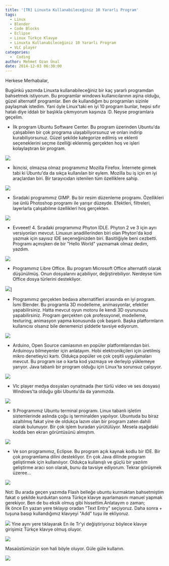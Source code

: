 ```yaml
---
title: '[TR] Linuxta Kullanabileceğiniz 10 Yararlı Program'
tags:
  - Linux
  - Blender
  - Code Blocks
  - Eclipse
  - Linux Türkçe Klavye
  - Linuxta Kullanabileceğiniz 10 Yararlı Program
  - VLC player
categories:
  -  Coding
author: Mehmet Ozan Ünal
date: 2014-12-03 06:30:00
---
```


Herkese Merhabalar,

Bugünkü yazımda Linuxta kullanabileceğiniz bir kaç yararlı programdan bahsetmek
istiyorum. Bu programlar windows kullanıcılarının aşina olduğu, güzel alternatif
programlar. Ben de kullandığım bu programları sizinle paylaşmak istedim. Yani
öyle Linux'taki en iyi 10 program bunlar, hepsi sıfır hatalı diye iddalı bir
başlıkla çıkmıyorum kaşınıza :D. Neyse programlara geçelim.

- İlk program Ubuntu Software Center. Bu program üzerinden Ubuntu'da çalışabilen
  bir çok programa ulaşabiliyorsunuz ve onları indirip kurabiliyorsunuz. Güzel
  şekilde kategorize edilmiş ve eklenti seçeneklerini seçme özelliği eklenmiş
  gerçekten hoş ve işleri kolaylaştıran bir program.

![](https://4.bp.blogspot.com/-Bm-g47lRV64/VH5qesXPW5I/AAAAAAAAFhU/K_bf45ZAXaM/s1600/Screenshot%2Bfrom%2B2014-12-03%2B01%3A33%3A30.png)

- İkincisi, olmazsa olmaz programımız Mozilla Firefox. İnternete girmek tabi ki
  Ubuntu'da da sıkça kullanılan bir eylem. Mozilla bu iş için en iyi araçlardan
  biri. Bir tarayıcıdan istenilen tüm özelliklere sahip.

![](https://3.bp.blogspot.com/-ha7NEe0HKyY/VH5qb7ZJ_jI/AAAAAAAAFgk/QNzmwH2Tck4/s1600/Screenshot%2Bfrom%2B2014-12-03%2B01%3A10%3A34.png)

- Sıradaki programımız GIMP. Bu bir resim düzenleme programı. Özellikleri ise
  ünlü Photoshop programı ile yarışır düzeyde. Efektleri, filtreleri, layerlarla
  çalışabilme özellikleri hoş gerçekten.

![](https://4.bp.blogspot.com/--fxbWH1F6jM/VH5qb6DAY-I/AAAAAAAAFgo/odVEOKLdZlM/s1600/Screenshot%2Bfrom%2B2014-12-03%2B01%3A17%3A35.png)

- Evveeet! 4. Sıradaki programımız Phyton IDLE. Phyton 2 ve 3 için ayrı
  versiyonları mevcut. Linuxun anadillerinden biri olan Phyton'da kod yazmak
  için sayısız IDE seçeneğinizden biri. Basitliğiyle beni cezbetti. Programı
  açmışken de bir "Hello World" yazmamak olmaz dedim, yazdım.

![](https://3.bp.blogspot.com/-6mXCZ6fFvgo/VH5qckqeJUI/AAAAAAAAFgw/n5ZiuqrgnkU/s1600/Screenshot%2Bfrom%2B2014-12-03%2B01%3A19%3A00.png)

- Programımız Libre Office. Bu program Microsoft Office alternatifi olarak
  düşünülmüş. Onun dosyalarını açabiliyor, değiştirebiliyor. Nerdeyse tüm Office
  dosya türlerini destekliyor.

![](https://1.bp.blogspot.com/-QwacP5BN48I/VH5qcsy6jII/AAAAAAAAFg0/nWxGKQfZx5Q/s1600/Screenshot%2Bfrom%2B2014-12-03%2B01%3A19%3A38.png)]

- Programımız gerçekten bedava alternatifleri arasında en iyi program. İsmi
  Blender. Bu programla 3D modelleme, animasyonlar, efektler yapabilirsiniz.
  Hatta mevcut oyun motoru ile kendi 3D oyununuzu yapabilirsiniz. Program
  gerçekten çok professyonel, modelleme, texturing, animasyon yapma konusunda
  çok başarılı. Başka platformların kullanıcısı olsanız bile denemenizi şiddetle
  tavsiye ediyorum.

![](https://2.bp.blogspot.com/-13rHXvTjr9Y/VH5qc1rcB1I/AAAAAAAAFg4/QevkFUjZ_1w/s1600/Screenshot%2Bfrom%2B2014-12-03%2B01%3A20%3A59.png)

- Arduino, Open Source camiasının en popüler platformlarından biri. Arduinoyu
  bilmeyenler için anlatayım. Hobi elektronikçileri için üretilmiş mikro
  denetleyici kartı. Oldukça popüler ve çok çeşitli uygulamaları mevcut. Bu
  program ise o karta kod yazmaya ve derleyip yüklemeye yarıyor. Java tabanlı
  bir program olduğu için Linux'ta sorunsuz çalışıyor.

![](https://3.bp.blogspot.com/-x4Bvx_yjFLk/VH5qdMbpOQI/AAAAAAAAFg8/YT9eOUGTSeA/s1600/Screenshot%2Bfrom%2B2014-12-03%2B01%3A23%3A57.png)

- Vlc player medya dosyaları oynatmada (her türlü video ve ses dosyası)
  Windows'ta olduğu gibi Ubuntu'da da yanımızda.

![](https://4.bp.blogspot.com/-3q_X7cNkqjs/VH5qdcPeJ1I/AAAAAAAAFhA/U-I6-F6BjAQ/s1600/Screenshot%2Bfrom%2B2014-12-03%2B01%3A27%3A54.png)

- 9.Programımız Ubuntu terminal programı. Linux tabanlı işletim sistemlerinde
  aslında çoğu iş terminalden yapılıyor. Ubuntuda bu biraz azaltılmış fakat yine
  de oldukça lazım olan bir program zaten dahili olarak bulunuyor. Bir çok işlem
  buradan yürütülüyor. Mesela aşağıdaki kodda ben ekran görüntüsünü almıştım.

![](https://2.bp.blogspot.com/-vkUEKBlJU14/VH5qdtJnITI/AAAAAAAAFhE/U9Vb2nG-4GY/s1600/Screenshot%2Bfrom%2B2014-12-03%2B01%3A28%3A48.png)

- Ve son programımız, Eclipse. Bu program açık kaynak kodlu bir IDE. Bir çok
  programlama dilini destekliyor. En çok Java dilinde program geliştirmek için
  kullanılıyor. Oldukça kullanışlı ve güçlü bir yazılım geliştirme aracı son
  olarak, bunu da tavsiye ediyorum. Tekrar görüşmek üzeree...

![](https://3.bp.blogspot.com/-WNMFXYqdQdU/VH5qdzXfSyI/AAAAAAAAFhI/lp6_dWaMd5o/s1600/Screenshot%2Bfrom%2B2014-12-03%2B01%3A29%3A59.png)

Not: Bu arada geçen yazımda Flash belleğe ubuntu kurmaktan bahsetmiştim fakat o
şekilde kurduktan sonra Türkçe klavye ayarlamasını manuel yapmak gerekiyor. Ben
de bu eksik olmuş gibi hissettim.Anlatayım o zaman;\
İlk önce En yazan yere tıklayıp oradan "Text Entry" seçiyoruz. Daha sonra +
tuşuna basıp kullandığımız klavyeyi "Add" tuşu ile ekliyoruz.

![](https://2.bp.blogspot.com/-DHydhzZf14c/VH5qb-04RuI/AAAAAAAAFgs/ibOc95T22Mc/s1600/Screenshot%2Bfrom%2B2014-12-03%2B01%3A13%3A08.png)
Yine aynı yere tıklayarak En ile Tr'yi değiştiriyoruz böylece klavye girişimiz
Türkçe klavye olmuş oluyor.

![](https://1.bp.blogspot.com/-PjDM5xer7jY/VH5qefrZjZI/AAAAAAAAFhQ/szK8TW44XRM/s1600/Screenshot%2Bfrom%2B2014-12-03%2B01%3A30%3A44.png)

Masaüstümüzün son hali böyle oluyor. Güle güle kullanın.

![](https://1.bp.blogspot.com/-DfU-QPVYuRg/VH5qeuS-vHI/AAAAAAAAFhc/1W4D1MEDFPw/s1600/Screenshot%2Bfrom%2B2014-12-03%2B01%3A30%3A51.png)
